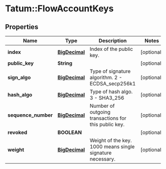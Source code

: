 # Tatum::FlowAccountKeys

## Properties
Name | Type | Description | Notes
------------ | ------------- | ------------- | -------------
**index** | [**BigDecimal**](BigDecimal.md) | Index of the public key. | [optional] 
**public_key** | **String** |  | [optional] 
**sign_algo** | [**BigDecimal**](BigDecimal.md) | Type of signature algorithm. 2 - ECDSA_secp256k1 | [optional] 
**hash_algo** | [**BigDecimal**](BigDecimal.md) | Type of hash algo. 3 - SHA3_256 | [optional] 
**sequence_number** | [**BigDecimal**](BigDecimal.md) | Number of outgoing transactions for this public key. | [optional] 
**revoked** | **BOOLEAN** |  | [optional] 
**weight** | [**BigDecimal**](BigDecimal.md) | Weight of the key. 1000 means single signature necessary. | [optional] 

